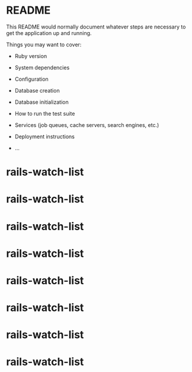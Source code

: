 # README

This README would normally document whatever steps are necessary to get the
application up and running.

Things you may want to cover:

* Ruby version

* System dependencies

* Configuration

* Database creation

* Database initialization

* How to run the test suite

* Services (job queues, cache servers, search engines, etc.)

* Deployment instructions

* ...
# rails-watch-list
# rails-watch-list
# rails-watch-list
# rails-watch-list
# rails-watch-list
# rails-watch-list
# rails-watch-list
# rails-watch-list
